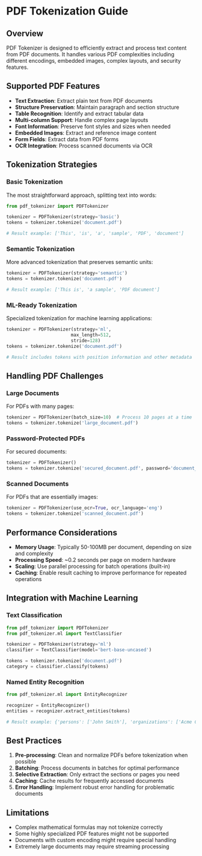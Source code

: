 # PDF Tokenization Guide

## Overview

PDF Tokenizer is designed to efficiently extract and process text content from PDF documents. It handles various PDF complexities including different encodings, embedded images, complex layouts, and security features.

## Supported PDF Features

- **Text Extraction**: Extract plain text from PDF documents
- **Structure Preservation**: Maintain paragraph and section structure
- **Table Recognition**: Identify and extract tabular data
- **Multi-column Support**: Handle complex page layouts
- **Font Information**: Preserve font styles and sizes when needed
- **Embedded Images**: Extract and reference image content
- **Form Fields**: Extract data from PDF forms
- **OCR Integration**: Process scanned documents via OCR

## Tokenization Strategies

### Basic Tokenization

The most straightforward approach, splitting text into words:

```python
from pdf_tokenizer import PDFTokenizer

tokenizer = PDFTokenizer(strategy='basic')
tokens = tokenizer.tokenize('document.pdf')

# Result example: ['This', 'is', 'a', 'sample', 'PDF', 'document']
```

### Semantic Tokenization

More advanced tokenization that preserves semantic units:

```python
tokenizer = PDFTokenizer(strategy='semantic')
tokens = tokenizer.tokenize('document.pdf')

# Result example: ['This is', 'a sample', 'PDF document']
```

### ML-Ready Tokenization

Specialized tokenization for machine learning applications:

```python
tokenizer = PDFTokenizer(strategy='ml', 
                        max_length=512, 
                        stride=128)
tokens = tokenizer.tokenize('document.pdf')

# Result includes tokens with position information and other metadata
```

## Handling PDF Challenges

### Large Documents

For PDFs with many pages:

```python
tokenizer = PDFTokenizer(batch_size=10)  # Process 10 pages at a time
tokens = tokenizer.tokenize('large_document.pdf')
```

### Password-Protected PDFs

For secured documents:

```python
tokenizer = PDFTokenizer()
tokens = tokenizer.tokenize('secured_document.pdf', password='document_password')
```

### Scanned Documents

For PDFs that are essentially images:

```python
tokenizer = PDFTokenizer(use_ocr=True, ocr_language='eng')
tokens = tokenizer.tokenize('scanned_document.pdf')
```

## Performance Considerations

- **Memory Usage**: Typically 50-100MB per document, depending on size and complexity
- **Processing Speed**: ~0.2 seconds per page on modern hardware
- **Scaling**: Use parallel processing for batch operations (built-in)
- **Caching**: Enable result caching to improve performance for repeated operations

## Integration with Machine Learning

### Text Classification

```python
from pdf_tokenizer import PDFTokenizer
from pdf_tokenizer.ml import TextClassifier

tokenizer = PDFTokenizer(strategy='ml')
classifier = TextClassifier(model='bert-base-uncased')

tokens = tokenizer.tokenize('document.pdf')
category = classifier.classify(tokens)
```

### Named Entity Recognition

```python
from pdf_tokenizer.ml import EntityRecognizer

recognizer = EntityRecognizer()
entities = recognizer.extract_entities(tokens)

# Result example: {'persons': ['John Smith'], 'organizations': ['Acme Corp']}
```

## Best Practices

1. **Pre-processing**: Clean and normalize PDFs before tokenization when possible
2. **Batching**: Process documents in batches for optimal performance
3. **Selective Extraction**: Only extract the sections or pages you need
4. **Caching**: Cache results for frequently accessed documents
5. **Error Handling**: Implement robust error handling for problematic documents

## Limitations

- Complex mathematical formulas may not tokenize correctly
- Some highly specialized PDF features might not be supported
- Documents with custom encoding might require special handling
- Extremely large documents may require streaming processing
